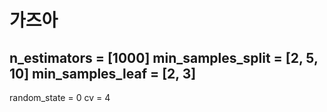 # 가즈아
n_estimators = [1000]
min_samples_split = [2, 5, 10]
min_samples_leaf = [2, 3]
----------------------------
random_state = 0
cv = 4
